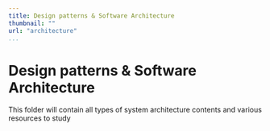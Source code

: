```yaml
---
title: Design patterns & Software Architecture
thumbnail: ""
url: "architecture"
...
```


# Design patterns & Software Architecture

This folder will contain all types of system architecture contents and various
resources to study
